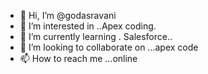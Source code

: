 - 👋 Hi, I’m @godasravani
- 👀 I’m interested in ..Apex coding.
- 🌱 I’m currently learning . Salesforce..
- 💞️ I’m looking to collaborate on ...apex code
- 📫 How to reach me ...online

<!---
godasravani/godasravani is a ✨ special ✨ repository because its `README.md` (this file) appears on your GitHub profile.
You can click the Preview link to take a look at your changes.
--->
